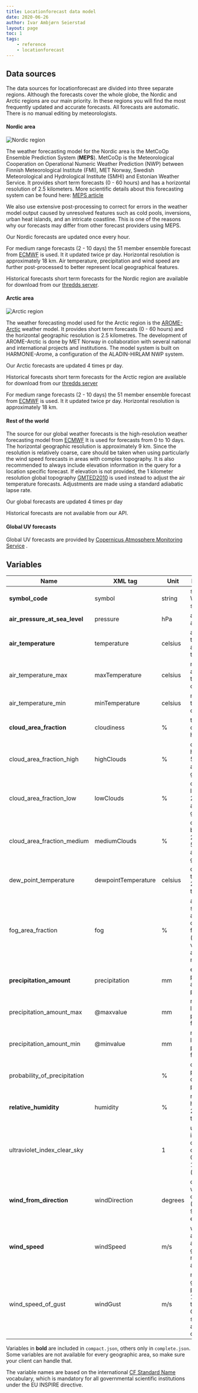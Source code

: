 ```yaml
---
title: Locationforecast data model
date: 2020-06-26
author: Ivar Ambjørn Seierstad
layout: page
toc: 1
tags:
    - reference
    - locationforecast
---
```


## Data sources

The data sources for locationforecast are divided into three separate regions. Although the forecasts cover the whole globe, the Nordic and Arctic regions are our main priority. In these regions you will find the most frequently updated and accurate forecasts. All forecasts are automatic. There is no manual editing by meteorologists.



#### Nordic area

![Nordic region](../assets/nordic.png)


The weather forecasting model for the Nordic area is the MetCoOp Ensemble Prediction System (**MEPS**). MetCoOp is the Meteorological Cooperation on Operational Numeric  Weather Prediction (NWP) between Finnish Meteorological Institute (FMI), MET Norway, Swedish Meteorological and Hydrological Institute (SMHI) and Estonian Weather Service. It provides short term forecasts (0 - 60 hours) and has a horizontal resolution of 2.5 kilometers. More scientific details about this forecasting system can be found here: [MEPS article](https://doi.org/10.1002/qj.3525)

We also use extensive post-processing to correct for errors in the weather model output caused by  unresolved features such as cold pools, inversions, urban heat islands,  and an intricate coastline. This is  one of the reasons why our forecasts may differ from other forecast providers using MEPS.

Our Nordic forecasts are updated once every hour.

For medium range forecasts (2 - 10 days) the 51 member ensemble forecast from [ECMWF](https://www.ecmwf.int/en/forecasts/datasets/set-iii) is used. It it updated twice pr day. Horizontal resolution is approximately 18 km. Air temperature, precipitation and wind speed are further post-processed to better represent local geographical features.

Historical forecasts short term forecasts for the Nordic region are available for download from our [thredds server](https://thredds.met.no/thredds/metno.html).



#### Arctic area

![Arctic region](../assets/arcticregion.png)

The weather forecasting model used for the Arctic region is the [AROME-Arctic](https://www.met.no/en/projects/The-weather-model-AROME-Arctic) weather model. It provides short term forecasts (0 - 60 hours) and the horizontal geographic resolution is 2.5 kilometres. The development of AROME-Arctic is done by MET Norway in collaboration with several national and international projects and institutions. The model system is built on HARMONIE-Arome, a configuration of the ALADIN-HIRLAM NWP  system.

Our Arctic forecasts are updated 4 times pr day.

Historical forecasts short term forecasts for the Arctic region are available for download from our [thredds server](https://thredds.met.no/thredds/metno.html)

For medium range forecasts (2 - 10 days) the 51 member ensemble forecast from [ECMWF](https://www.ecmwf.int/en/forecasts/datasets/set-iii) is used. It it updated twice pr day. Horizontal resolution is approximately 18 km.



#### Rest of the world

The source for our global weather forecasts is the high-resolution weather forecasting model from [ECMWF](https://www.ecmwf.int/en/forecasts/datasets/set-i) It is used for forecasts from 0 to 10 days. The horizontal geographic resolution is approximately 9 km. Since the resolution is relatively coarse, care should be taken when using particularly the wind speed forecasts in areas with complex topography. It is also recommended to always include elevation information in the query for a location specific forecast. If elevation is not provided, the 1 kilometer resolution global topography [GMTED2010](https://www.usgs.gov/land-resources/eros/coastal-changes-and-impacts/gmted2010?qt-science_support_page_related_con=0#qt-science_support_page_related_con) is used instead to adjust the air temperature forecasts. Adjustments are made using a standard adiabatic lapse rate.

Our global forecasts are updated 4 times pr day

Historical forecasts are not available from our API.

#### Global UV forecasts

Global UV forecasts are provided by [Copernicus Atmosphere Monitoring Service](https://atmosphere.copernicus.eu/) .



## Variables

|Name|XML tag|Unit|Description|
|-----|----|------|-----|
|**symbol_code**|symbol|string|see WeatherIcon service|
|**air_pressure_at_sea_level**|pressure|hPa| air pressure at sea level |
|**air_temperature**|temperature|celsius| air temperature at 2m above the ground |
|air_temperature_max|maxTemperature|celsius| maximum air temperature over period |
|air_temperature_min|minTemperature|celsius| minimum air temperature over period |
|**cloud_area_fraction**|cloudiness|%| total cloud cover for all heights |
|cloud_area_fraction_high|highClouds|%| cloud cover higher than 5000m above the ground |
|cloud_area_fraction_low|lowClouds|%| cloud cover lower than 2000m above the ground |
|cloud_area_fraction_medium|mediumClouds|%| cloud cover between 2000 and 5000m above the ground |
|dew_point_temperature|dewpointTemperature|celsius| dew point temperature 2m above the ground |
|fog_area_fraction|fog|%| amount of surrounding area covered in fog (horizontal view under a 1000 meters) |
|**precipitation_amount**|precipitation|mm| expected precipitation amount for period |
|precipitation_amount_max|@maxvalue|mm| maximum likely precipitation for period |
|precipitation_amount_min|@minvalue|mm| maximum likely precipitation for period |
|probability_of_precipitation||%| chance of precipitation during period |
|**relative_humidity**|humidity|%| relative humidity at 2m above the ground |
|ultraviolet_index_clear_sky||1| ultraviolet index for cloud free conditions, 0 (low) to 11+ (extreme) |
|**wind_from_direction**|windDirection|degrees| direction the wind is coming from (0° is north, 90° east, etc.) |
|**wind_speed**|windSpeed|m/s| wind speed at 10m above the ground (10 min average) |
|wind_speed_of_gust|windGust|m/s| maximum gust for period at 10m above the ground. Gust is wind speed averaged over 3s. |



Variables in **bold** are included in `compact.json`, others only in `complete.json`. Some variables are not available for every geographic area, so make sure your client can handle that.

The variable names are based on the international [CF Standard Name](https://cfconventions.org/Data/cf-standard-names/29/build/cf-standard-name-table.html) vocabulary, which is mandatory for all governmental scientific institutions under the EU INSPIRE directive.

